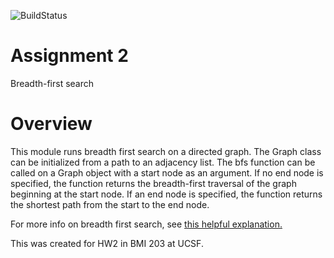 ![BuildStatus](https://github.com/clairedubin/HW2-BFS/workflows/HW2-BFS/badge.svg?event=push)

# Assignment 2
Breadth-first search

# Overview
This module runs breadth first search on a directed graph. The Graph class can be initialized from a path to an adjacency list. The bfs function can be called on a Graph object with a start node as an argument. If no end node is specified, the function returns the breadth-first traversal of the graph beginning at the start node. If an end node is specified, the function returns the shortest path from the start to the end node.

For more info on breadth first search, see [this helpful explanation.](https://www.hackerearth.com/practice/algorithms/graphs/breadth-first-search/tutorial/)

This was created for HW2 in BMI 203 at UCSF.
